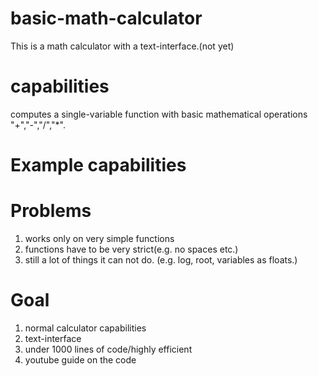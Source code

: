 # basic-math-calculator
This is a math calculator with a text-interface.(not yet)

# capabilities
computes a single-variable function with basic mathematical operations "+","-","/","*". 

# Example capabilities


# Problems
1. works only on very simple functions
2. functions have to be very strict(e.g. no spaces etc.)
3. still a lot of things it can not do. (e.g. log, root, variables as floats.) 

# Goal 
1. normal calculator capabilities
2. text-interface
3. under 1000 lines of code/highly efficient
4. youtube guide on the code

